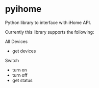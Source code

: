 # pyihome

Python library to interface with iHome API.

Currently this library supports the following:

All Devices
 - get devices

Switch
 - turn on
 - turn off
 - get status